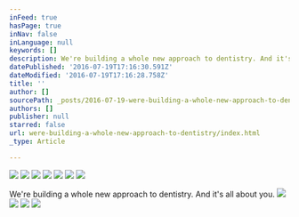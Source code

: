 ```yaml
---
inFeed: true
hasPage: true
inNav: false
inLanguage: null
keywords: []
description: We're building a whole new approach to dentistry. And it's all about you.
datePublished: '2016-07-19T17:16:30.591Z'
dateModified: '2016-07-19T17:16:28.758Z'
title: ''
author: []
sourcePath: _posts/2016-07-19-were-building-a-whole-new-approach-to-dentistry.md
authors: []
publisher: null
starred: false
url: were-building-a-whole-new-approach-to-dentistry/index.html
_type: Article

---
```

![](https://the-grid-user-content.s3-us-west-2.amazonaws.com/9d31f76d-86c7-48d5-9a63-39a597f63178.jpg)
![](https://the-grid-user-content.s3-us-west-2.amazonaws.com/6e1d85d9-b142-4343-ad89-a227e5bb67e0.jpg)
![](https://the-grid-user-content.s3-us-west-2.amazonaws.com/e87bb3e5-b10c-426c-8082-0482d7c3d252.jpg)
![](https://the-grid-user-content.s3-us-west-2.amazonaws.com/69ba6c3f-431f-40a1-8807-f74971b830b5.jpg)
![](https://the-grid-user-content.s3-us-west-2.amazonaws.com/aa08d668-578a-4a76-aa2c-6ff00aa9a937.jpg)
![](https://the-grid-user-content.s3-us-west-2.amazonaws.com/1752fae9-3945-4903-81dc-45ba46f8600b.jpg)
![](https://the-grid-user-content.s3-us-west-2.amazonaws.com/c0b51c3e-f657-4af6-8795-2ad66a3afc21.jpg)

We're building a whole new approach to dentistry. And it's all about you.
![](https://the-grid-user-content.s3-us-west-2.amazonaws.com/d6733bed-c831-4715-9ce1-113b94d3b9d2.png)
![](https://the-grid-user-content.s3-us-west-2.amazonaws.com/4b3205d8-74d6-4049-b9a6-256377d1fdae.png)
![](https://the-grid-user-content.s3-us-west-2.amazonaws.com/2535b55f-3d12-4cd5-b9d5-1e2fe1f4554e.jpg)
![](https://the-grid-user-content.s3-us-west-2.amazonaws.com/2d95fb3b-db36-44dd-b27c-5c4799de19b5.jpg)
